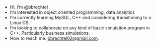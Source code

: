 - Hi, I’m @bbrechtel
- I’m interested in object oriented programming, data analytics
- I’m currently learning MySQL, C++ and considering transitioning to a Linux OS. 
- I’m looking to collaborate on any kind of basic simulation program in C++. Particularly business simulations.  
- How to reach me: bbrechtel02@gmail.com.
